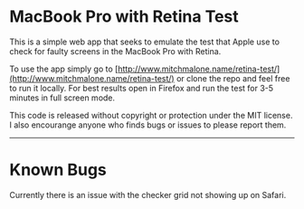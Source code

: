 MacBook Pro with Retina Test
===========

This is a simple web app that seeks to emulate the test that Apple use to check for faulty screens in the MacBook Pro with Retina.

To use the app simply go to [http://www.mitchmalone.name/retina-test/](http://www.mitchmalone.name/retina-test/) or clone the repo and feel free to run it locally. For best results open in Firefox and run the test for 3-5 minutes in full screen mode.

This code is released without copyright or protection under the MIT license. I also encourange anyone who finds bugs or issues to please report them.

-------------

Known Bugs
==========
Currently there is an issue with the checker grid not showing up on Safari.